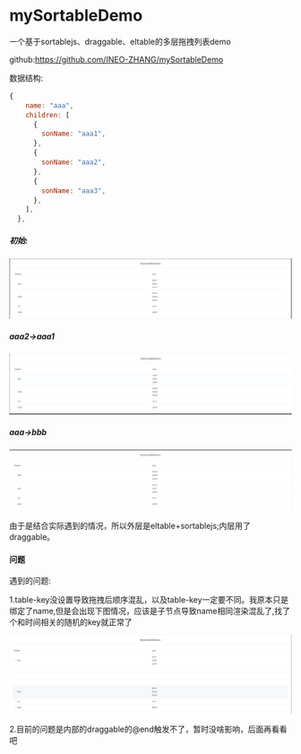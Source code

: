 # mySortableDemo
一个基于sortablejs、draggable、eltable的多层拖拽列表demo

github:https://github.com/INEO-ZHANG/mySortableDemo

数据结构:

```javascript
{
    name: "aaa",
    children: [
      {
        sonName: "aaa1",
      },
      {
        sonName: "aaa2",
      },
      {
        sonName: "aaa3",
      },
    ],
  },
```



##### 初始:

![image-20240326000003284](.\images\image-20240326000003284.png)

##### aaa2->aaa1

![image-20240326000231256](.\images\image-20240326000231256.png)

##### aaa->bbb

![image-20240326000401344](.\images\image-20240326000401344.png)

由于是结合实际遇到的情况，所以外层是eltable+sortablejs;内层用了draggable。



#### 问题

遇到的问题:

1.table-key没设置导致拖拽后顺序混乱，以及table-key一定要不同。我原本只是绑定了name,但是会出现下图情况，应该是子节点导致name相同渲染混乱了,找了个和时间相关的随机的key就正常了

![image-20240326001244344](.\images\image-20240326001244344.png)

2.目前的问题是内部的draggable的@end触发不了，暂时没啥影响，后面再看看吧
